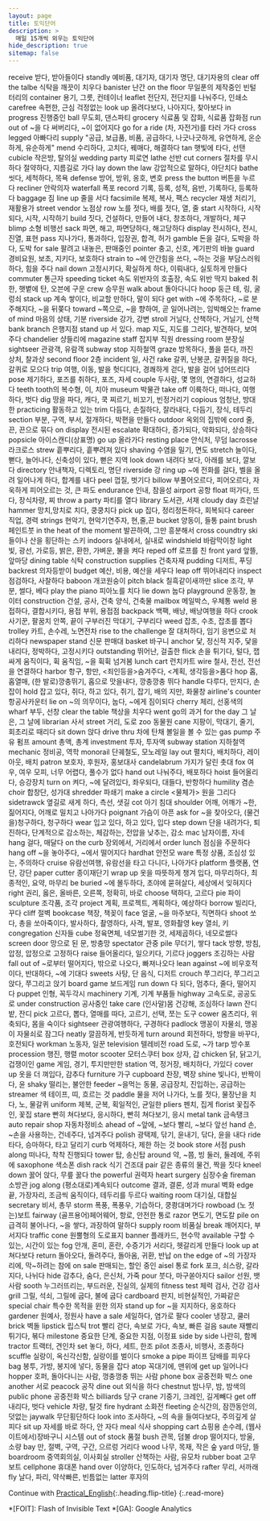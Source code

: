 ```yaml
---
layout: page
title: 토익단어
description: >
  매일 15개씩 외우는 토익단어
hide_description: true
sitemap: false
---
```

receive	받다, 받아들이다 
standly	예비품, 대기자, 대기자 명단, 대기자용의
clear off the talbe	식탁을 깨끗이 치우다
banister	난간
on the floor	무일푼의 제작중인 빈털터리의
container	용기, 그릇, 컨테이너
leaflet	전단지, 전단지를 나눠주다, 인쇄소
carefree	속편한, 근심 걱정없는
look up	올려다보다, 나아지다, 찾아보다
in progress	진행중인
ball	무도회, 댄스파티
grocery	식료품 및 잡화, 식료품 잡화점
run out of	~을 다 써버리다, ~이 없어지다
go for a ride	(차, 자전거)를 타러 가다
cross legged	아빠다리
supply	"공급, 보급품, 비품, 공급하다, 나긋나긋하게, 
유연하게, 온순하게, 유순하게"
mend	수리하다, 고치다, 꿰매다, 해결하다
tan	햇빛에 타다, 선탠
cubicle	작은방, 탈의실
wedding party	피로연
lathe	선반
cut corners	절차를 무시하다 절약하다, 지름길로 가다
lay down the law	강압적으로 말하다, 야단치다
bathe	씻다, 세척하다, 목욕
defense	방어, 방위, 옹호, 변호
press the button	버튼을 누르다
recliner	안락의자
waterfall	폭포
record	기록, 등록, 성적, 음반, 기록하다, 등록하다
baggage	짐
line up	줄을 서다
facsimile	복제, 복사, 팩스
recycler	재생 처리기, 재활용가
street vendor	노점상
row	노를 젓다, 배를 젓다, 열, 줄
start	시작하다, 시작되다, 시작, 시작하기
build	짓다, 건설하다, 만들어 내다, 창조하다, 개발하다, 체구
blimp	소형 비행선
sack	파면, 해고, 파면당하다, 해고당하다
display	전시하다, 전시, 진열, 표현
pass	지나가다, 통과하다, 입장권, 합격, 허가
gamble	돈을 걸다, 도박을 하다, 도박
for sale	팔려고 내놓은, 판매중인
pointer	충고, 신호, 계기판의 바늘
guard	경비요원, 보초, 지키다, 보호하다
strain to	~에 안간힘을 쓰다, ~하는 것을 부담스러워 하다, 힘을 주다
nail down	고정시키다, 확실하게 하다, 이뤄내다, 실토하게 만들다
commuter	통근자
speeding ticket	속도 위반자의 호출장, 속도 위반 딱지
baked	취한, 햇볕에 탄, 오븐에 구운
crew	승무원
walk about	돌아다니다
hoop	둥근 테, 링, 굴렁쇠
stack up	계속 쌓이다, 비교할 만하다, 말이 되다
get with	~에 주목하다, ~로 분주해지다, ~을 뒤쫒다
toward	~쪽으로, ~을 향하여, 곧 일어나려는, 임박해오는
frame of mind	마음의 상태, 기분
riverside	강가, 강변
stroll	거닐다, 산책하다, 거닐기, 산책
bank branch	은행지점
stand up	서 있다.
map	지도, 지도를 그리다, 발견하다, 보여주다
chandelier	샹들리에
magazine staff	잡지부 직원
dressing room	분장실
sightseer	관광객, 유람객
subway stop	지하철역
graze	방목하다, 풀을 뜯다, 까진 상처, 찰과상
second floor	2층
incident	일, 사건
rake	갈퀴, 난봉쿤, 갈퀴질을 하다, 갈퀴로 모으다
trip	여행, 이동, 발을 헛디디다, 경쾌하게 걷다, 발을 걸어 넘어뜨리다
pose	제기하다, 포즈를 취하다, 포즈, 자세
couple	두사람, 몇 명의, 연결하다, 성교하다
teeth	tooth의 복수형, 이, 치아
museum	박물관
take off	이륙하다, 떠나다, 여행하다, 벗다
dig	땅을 파다, 캐다, 쿡 찌르기, 비꼬기, 빈정거리기
copious	엄청난, 방대한
practicing	활동하고 있는
trim	다듬다, 손질하다, 잘라내다, 다듬기, 장식, 테두리
section	부분, 구역, 부서, 절개하다, 박편을 만들다
outdoor	옥외의 집밖에
cord	줄, 끈, 끈으로 묶다
on display	전시된
escalate	확대하다, 증가되다, 악화되다, 상승하다
popsicle	아이스캔디(상표명)
go up	올라가다
resting place	안식처, 무덤
lacrosse	라크로스
strew	흩뿌리다, 흩뿌려져 있다
shaving	수염을 밀기, 면도
stretch	늘이다, 뻗다, 늘어나다, 신축성이 있다, 뻗은 지역
look down	내려다 보다, 아래를 보다, 깔보다
directory	안내책자, 디렉토리, 명단
riverside	강
ring up	~에 전화를 걸다, 벨을 올려 일어나게 하다, 합계를 내다
peel	껍질, 벗기다
billow	부풀어오르다, 피어오르다, 자욱하게 피어오르는 것, 큰 파도
endurance	인내, 참을성
airport	공항
float	떠가다, 뜨다, 장식차량, 찌
throw a party	파티를 열다
library	도서관, 서재
cloudy day	흐린날
hammer	망치,망치로 치다, 쿵쿵치다
pick up	집다, 정리정돈하다, 회복되다
career	직업, 경력
strings	현악기, 현악기연주자, 현,줄,끈
bucket	양동이, 들통
paint brush	페인트붓
in the heat of the moment	발끈하여, 그만 흥분해서
cross coundtry ski	들이나 산을 횡단하는 스키
indoors	실내에서, 실내로
windshield	바람막이창
light	빛, 광선, 가로등, 밝은, 환한, 가벼운, 불을 켜다
reped off	로프를 친
front yard	앞뜰, 앞마당
dining table	식탁
construction supplies	건축자재
pudding	디저트, 푸딩
backrest	의자등받이
budget	예산, 비용, 예산을 세우다
leap off	뛰어내리다
inspect	점검하다, 사찰하다
baboon	개코원숭이
pitch black	칠흑같이새까만
slice	조각, 부분, 썰다, 베다
play the piano	피아노를 치다
lie down	눕다
playground	운동장, 놀이터
construction	건설, 공사, 건축 양식, 건축물
mailbox	메일박스, 우체통
weld	용접하다, 결합시키다, 용접 부위, 용접점
backpack	백팩, 배낭, 배낭여행을 하다
crook	사기꾼, 팔꿈치 안쪽, 끝이 구부러진 막대기, 구부리다
weed	잡초, 수초, 잡초를 뽑다
trolley	카트, 손수레, 노면전차
rise to the challenge	잘 대처하다, 임기 응변으로 처리하다
newspaper stand	신문 판매대
basket	바구니
anchor	닻, 정신적 지주, 닻을 내리다, 정박하다, 고정시키다
outstanding	뛰어난, 걸출한
flick	손을 튀기다, 털다, 잽싸게 움직이다, 휙 움직임, ~을 휙휙 넘겨봄
lunch cart	런치카트
wire	철사, 전선, 전선을 연결하다
harbor	항구, 항만, <죄인등을>숨겨주다, <계획, 생각등을>품다
hop	홉, 홉열매, (한 발로)깡충뛰기, 홉으로 맛을내다, 깡충깡충 뛰다
handle	다루다, 만지다, 손잡이
hold	잡고 있다, 쥐다, 하고 있다, 쥐기, 잡기, 배의 지만, 화물창
airline's counter	항공사카운터
lie on	~의 의무이다, 눕다, ~에게 짐이되다
cherry	체리, 선홍색의
wharf	부두, 선창
clear the table	책상을 치우다
went	go의 과거
for the day	그 날은, 그 날에
librarian	사서
street	거리, 도로
zoo	동물원
cane	지팡이, 막대기, 줄기, 회초리로 때리다
sit down	앉다
drive thru	차에 탄채 볼일을 볼 수 있는
gas pump	주유 펌프
amount	총액, 총계
investment	투자, 투자액
subway station	지하철역
mechanic	정비공, 역학
monorail	단궤철도, 모노레일
lay out	펼치다, 배치하다, 레이아웃, 배치
patron	보호자, 후원자, 홍보대사
candelabrum	가지가 달린 촛대
fox	여우, 여우 모피, 너무 어렵다, 풀수가 없다
hand out	나눠주다, 배포하다
hoist	들어올리다, 승강장치
turn on	켜다, ~에 달려있다, 좌우되다, 대들다, 반항하다
humility	겸손
choir	합창단, 성가대
shredder	파쇄기
make a circle	<물체가> 원을 그리다
sidetrawck	옆길로 새게 하다, 측선, 샛길
cot	아기 침대
shoulder	어깨, 어깨가 ~한, 짊어지다, 어깨로 밀치고 나아가다
poignant	가슴이 아픈
ask for	~을 찾아오다, (물건을)청구하다, 청구하다
wear	입고 있다, 하고 있다, 입다
step down	단을 내려가다, 퇴진하다, 단계적으로 감소하는, 체감하는, 전압을 낮추는, 감소
mac	남자이름, 자네
hang	걸다, 매달다
on the curb	장외에서, 거리에서
order lunch	점심을 주문하다
hang off	~을 놓아주다, ~에서 떨어지다
hardhat	안전모
ware	특정 상품, 조심성 있는, 주의하다
cruise	유람선여행, 유람선을 타고 다니다, 나아가다
platform	플랫폼, 연단, 강단
paper cutter	종이재단기
wrap up	옷을 따뜻하게 챙겨 입다, 마무리하다, 최종적인, 요약, 마무리
be buried	~에 몰두하다, 초야에 묻혀살다, 세상에서 잊혀지다
right	권리, 옳은, 올바른, 오른쪽, 정확히, 바로
choose	택하다, 고르다
pie	파이
sculpture	조각품, 조각
project	계획, 프로젝트, 계획하다, 예상하다
borrow	빌리다, 꾸다
cliff	절벽
bookcase	책장, 책꽂이
face	얼굴, ~을 마주보다, 직면하다
shoot	쏘다, 총을 쏘아죽이다, 발사하다, 촬영하다, 사격, 발포, 영화촬영
key	열쇠, 키
congregation	신자들
cube	정육면체, 네모썰기한 것, 세제곱하다, 네모로썰다
screen door	망으로 된 문, 방충망
spectator	관중
pile	무더기, 쌓다
tack	방향, 방침, 압정, 압정으로 고정하다
raise	들어올리다, 일으키다, 기르다
joggers	조깅하는 사람
fall out of	~로부터 떨어지다, 밖으로 나오다, 빠져나오다
lean against	~에 비우호적이다, 반대하다, ~에 기대다
sweets	사탕, 단 음식, 디저트
crouch	쭈그리다, 쭈그리고 앉다, 쭈그리고 앉기
board game	보드게임
run down	다 되다, 멈추다, 줄다, 떨어지다
puppet	인형, 꼭두각시
machinery	기계, 기계 부품들
highway	고속도로, 공공도로
under construction	공사중인
take care	(인사말)몸 건강해, 조심하다
lawn	잔디밭, 잔디
pick 	고르다, 뽑다, 열매를 따다, 고르기, 선택, 쪼는 도구
cower	움츠리다, 위축되다, 몸을 숙이다
sightseer	관광여행하다, 구경하다
padlock	맹꽁이 자물쇠, 맹꽁이 자물쇠로 잠그다
neatly	깔끔하게, 반듯하게
turn around	회전하다, 방향을 바꾸다, 호전되다
workman	노동자, 일꾼
television	텔레비전
road	도로, ~가
tarp	방수포
procession	행진, 행렬
motor scooter	모터스쿠터
box	상자, 갑
chicken	닭, 닭고기, 겁쟁이인
game	게임, 경기, 투지만만한
station	역, 정거장, 배치하다, 가있다
cover up	옷을 더 껴입다, 감추다
furniture	가구
cupboard	찬장, 벽장
shine	빛나다, 반짝이다, 윤
shaky	떨리는, 불안한
feeder	~을먹는 동물, 공급장치, 진입하는, 공급하는
streamer	색 테이프, 띠, 흐르는 것
paddle	물을 저어 나가다, 노를 젓다, 물장난을 치다, 노, 물갈퀴
uniform	제복, 군복, 획일적인, 균일한
pliers	펜치, 집게
florist	꽃집주인, 꽃집
stare	빤히 쳐다보다, 응시하다, 빤히 쳐다보기, 응시
metal tank	금속탱크
auto repair shop	자동차정비소
ahead of	~앞에, ~보다 빨리, ~보다 앞선
hand	손, ~손을 사용하는, 건네주다, 넘겨주다
polish	광택제, 닦기, 윤내기, 닦다, 윤을 내다
ride	타다, 승마하다, 타고 달리기
curb	억제하다, 제한 하는 것
book store	서점
push along	떠나다, 착착 진행되다
tower	탑, 송신탑
around	약, ~쯤, 빙 둘러, 둘레에, 주위에
saxophone	색소폰
dish rack	식기 건조대
pair	같은 종류의 물건, 짝을 짓다
kneel down	꿇어 앉다, 무릎 꿇다
the powerful	권력자
heart surgery	심장수술
fireman	소방관
jog along	(평소대로)계속되다
outcome	결과, 결론, 성과
mural	벽화
edge	끝, 가장자리, 조금씩 움직이다, 테두리를 두르다
waiting room	대기실, 대합실
secretary	비서, 총무
storm	폭풍, 폭풍우, 기습하다, 쿵쾅대며가다
rowboad	(노 젓는)보트
fairway	(골프용어)페어웨어, 항로, 안전한 통로
razor	면도기, 면도칼
pile on	급격히 불어나다, ~을 쌓다, 과장하여 말하다
supply room	비품실
break	깨어지다, 부서지다
traffic cone	원뿔형의 도로표지
banner	플래카드, 현수막
available	구할 수 있는, 시간이 있는
fog	안개, 혼미, 혼란, 수증기가 서리다, 헷갈리게 만들다
look up at	쳐다보다
return	돌아오다, 돌려주다, 돌아옴, 귀환, 반납
on the edge of	~의 가장자리에, 막~하려는 참에
on sale	판매되는, 할인 중인
aisel	통로
fork	포크, 쇠스랑, 갈라지다, 나뉘다
hide	감추다, 숨다, 은신처, 가죽
pour	붓다, 마구쏟아지다
sailor	선원, 뱃사람
sooth	누그러뜨리는, 부드러운, 진실의, 실제의
fitness test	체력 검사, 건강 검사
grill	그릴, 석쇠, 그릴에 굽다, 불에 굽다
cardboard	판지, 비현실적인, 가짜같은
special chair	특수한 목적을 윈한 의자
stand up for	~을 지지하다, 옹호하다
gardener	원예사, 정원사
have a sale	세일하다, 염가로 팔다
cooler	냉장고, 쿨러
brick	벽돌
lipstick	립스틱
trot	빨리 걷다, 속보로 가다, 속보, 빠른 걸음
saute	재빨리 튀기다, 볶다
milestone	중요한 단계, 중요한 지점, 이정표
side by side	나란히, 함께
tractor	트랙터, 견인차
set	놓다, 하다, 세트, 한조
pilot	조종사, 비행사, 조종하다
scuffle	실랑이, 옥신각신함, 실랑이를 벌이다
smoke a pipe	파이프 담배를 피우다
bag	봉투, 가방, 봉지에 넣다, 동물을 잡다
atop	꼭대기에, 맨위에
get up	일어나다
hopper	호퍼, 돌아다니는 사람, 껑충껑충 뛰는 사람
phone box	공중전화 박스
one another	서로
peacock	공작
dine out	외식을 하다
chestnut	밤나무, 밤, 밤색의
public phone	공중전화 박스
billiards	당구
crane	기중기, 크레인, 길게빼다
get off	내리다, 벗다
vehicle	차량, 탈것
fire hydrant	소화전
fleeting	순식간의, 잠깐동안의, 덧없는
jaywalk	무단횡단하다
look into	조사하다, ~의 속을 들여다보다, 주의깊게 살피다
sit up	자세를 바로 하다, 안 자다
meal	식사
shopping cart	쇼핑용 손수레, (웹사이트에서)장바구니 시스템
out of stock	품절
bush	관목, 덤불
drop	떨어지다, 방울, 소량
bay	만, 절벽, 구역, 구간, 으르렁 거리다
wood	나무, 목재, 작은 숲
yard	마당, 뜰
boardroom	중역회의실, 이사회실
stroller	산책하는 사람, 유모차
rubber boat	고무보트
cellphone	휴대폰
hand over	이양하다, 인도하다, 넘겨주다
rafter	무리, 서까래
fly	날다, 파리, 약삭빠른, 빈틈없는
latter	후자의


Continue with [Practical_English](.md){:.heading.flip-title}
{:.read-more}


[config]: https://github.com/hydecorp/hydejack-starter-kit/blob/v9/_config.yml
[social]: https://github.com/hydecorp/hydejack-starter-kit/blob/v9/_data/social.yml
[authors]: https://github.com/hydecorp/hydejack-starter-kit/blob/v9/_data/authors.yml
[strings]: https://github.com/hydecorp/hydejack-starter-kit/blob/v9/_data/strings.yml
[mybody]: https://github.com/hydecorp/hydejack-starter-kit/blob/v9/_includes/my-body.html

*[FOIT]: Flash of Invisible Text
*[GA]: Google Analytics
